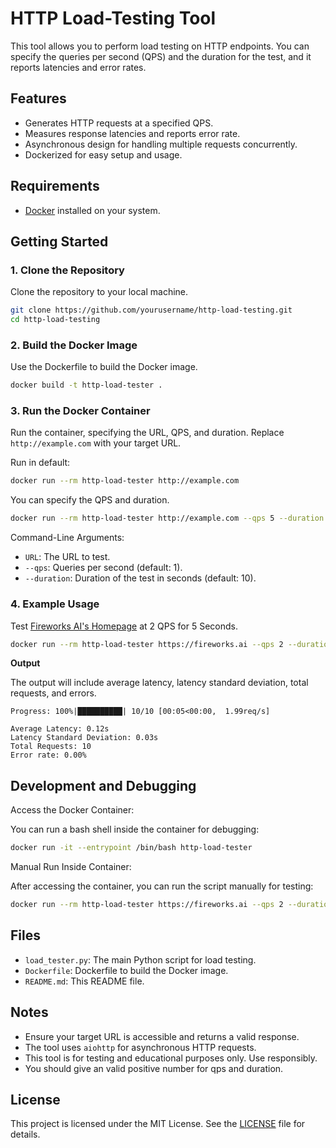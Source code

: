 # HTTP Load-Testing Tool

This tool allows you to perform load testing on HTTP endpoints. You can specify the queries per second (QPS) and the duration for the test, and it reports latencies and error rates.

## Features

- Generates HTTP requests at a specified QPS.
- Measures response latencies and reports error rate.
- Asynchronous design for handling multiple requests concurrently.
- Dockerized for easy setup and usage.

## Requirements

- [Docker](https://www.docker.com/) installed on your system.

## Getting Started

### 1. Clone the Repository

Clone the repository to your local machine.

```bash
git clone https://github.com/yourusername/http-load-testing.git
cd http-load-testing
```

### 2. Build the Docker Image
Use the Dockerfile to build the Docker image.

```bash
docker build -t http-load-tester .
```

### 3. Run the Docker Container
Run the container, specifying the URL, QPS, and duration. Replace `http://example.com` with your target URL.

Run in default:
```bash
docker run --rm http-load-tester http://example.com
```

You can specify the QPS and duration.

```bash
docker run --rm http-load-tester http://example.com --qps 5 --duration 30
```
Command-Line Arguments:
- ``URL``: The URL to test.
- ``--qps``: Queries per second (default: 1).
- ``--duration``: Duration of the test in seconds (default: 10).

### 4. Example Usage
Test [Fireworks AI's Homepage](https://fireworks.ai) at 2 QPS for 5 Seconds.
```bash
docker run --rm http-load-tester https://fireworks.ai --qps 2 --duration 5
```

**Output**

The output will include average latency, latency standard deviation, total requests, and errors.

```
Progress: 100%|██████████| 10/10 [00:05<00:00,  1.99req/s]

Average Latency: 0.12s
Latency Standard Deviation: 0.03s
Total Requests: 10
Error rate: 0.00%
```


## Development and Debugging
Access the Docker Container:

You can run a bash shell inside the container for debugging:

```bash
docker run -it --entrypoint /bin/bash http-load-tester
```
Manual Run Inside Container:

After accessing the container, you can run the script manually for testing:

```bash
docker run --rm http-load-tester https://fireworks.ai --qps 2 --duration 5
```

## Files
- ``load_tester.py``: The main Python script for load testing.
- ``Dockerfile``: Dockerfile to build the Docker image.
- ``README.md``: This README file.


## Notes
- Ensure your target URL is accessible and returns a valid response.
- The tool uses ``aiohttp`` for asynchronous HTTP requests.
- This tool is for testing and educational purposes only. Use responsibly.
- You should give an valid positive number for qps and duration.

## License

This project is licensed under the MIT License. See the [LICENSE](LICENSE) file for details.
